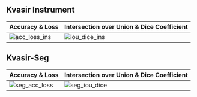 
## Kvasir Instrument

| Accuracy & Loss | Intersection over Union & Dice Coefficient |
|---|---|
| ![acc_loss_ins](https://github.com/Bhavjot-Singh03/VisionFuseNet/assets/131793243/7748021e-213a-4ec4-bfe1-2671edc9cbfb) |![iou_dice_ins](https://github.com/Bhavjot-Singh03/VisionFuseNet/assets/131793243/957f56b8-5bfb-48f7-9cff-b7c1c00e8c65)|

## Kvasir-Seg

| Accuracy & Loss | Intersection over Union & Dice Coefficient |
|---|---|
| ![seg_acc_loss](https://github.com/Bhavjot-Singh03/VisionFuseNet/assets/131793243/765c250b-1a16-411b-8f6d-016b8ae2d5b1)|![seg_iou_dice](https://github.com/Bhavjot-Singh03/VisionFuseNet/assets/131793243/024196ed-1e43-445b-9db3-dd6b5715d64f)|





